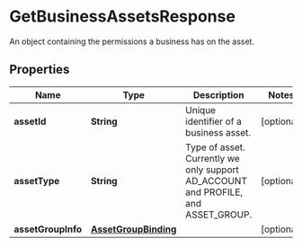 

# GetBusinessAssetsResponse

An object containing the permissions a business has on the asset.

## Properties

Name | Type | Description | Notes
------------ | ------------- | ------------- | -------------
**assetId** | **String** | Unique identifier of a business asset. |  [optional]
**assetType** | **String** | Type of asset. Currently we only support AD_ACCOUNT and PROFILE, and ASSET_GROUP. |  [optional]
**assetGroupInfo** | [**AssetGroupBinding**](AssetGroupBinding.md) |  |  [optional]



